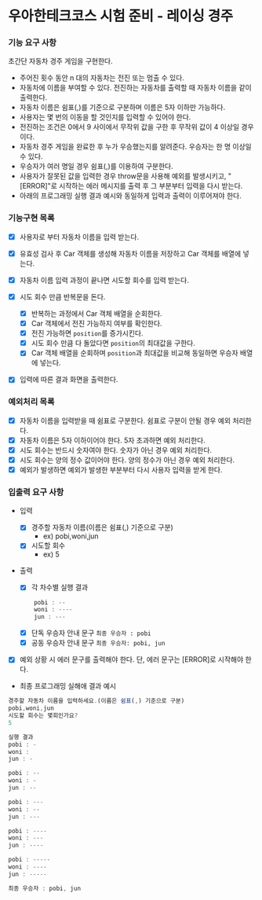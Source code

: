 # 우아한테크코스 시험 준비 - 레이싱 경주

### 기능 요구 사항

초간단 자동차 경주 게임을 구현한다.

- 주어진 횟수 동안 n 대의 자동차는 전진 또는 멈출 수 있다.
- 자동차에 이름을 부여할 수 있다. 전진하는 자동차를 출력할 때 자동차 이름을 같이 출력한다.
- 자동차 이름은 쉼표(,)를 기준으로 구분하며 이름은 5자 이하만 가능하다.
- 사용자는 몇 번의 이동을 할 것인지를 입력할 수 있어야 한다.
- 전진하는 조건은 0에서 9 사이에서 무작위 값을 구한 후 무작위 값이 4 이상일 경우이다.
- 자동차 경주 게임을 완료한 후 누가 우승했는지를 알려준다. 우승자는 한 명 이상일 수 있다.
- 우승자가 여러 명일 경우 쉼표(,)를 이용하여 구분한다.
- 사용자가 잘못된 값을 입력한 경우 throw문을 사용해 예외를 발생시키고, "[ERROR]"로 시작하는 에러 메시지를 출력 후 그 부분부터 입력을 다시 받는다.
- 아래의 프로그래밍 실행 결과 예시와 동일하게 입력과 출력이 이루어져야 한다.

### 기능구현 목록

- [x] 사용자로 부터 자동차 이름을 입력 받는다.

- [x] 유효성 검사 후 Car 객체를 생성해 자동차 이름을 저장하고 Car 객체를 배열에 넣는다.

- [x] 자동차 이름 입력 과정이 끝나면 시도할 회수를 입력 받는다.

- [x] 시도 회수 만큼 반복문을 돈다.

  - [x] 반복하는 과정에서 Car 객체 배열을 순회한다.
  - [x] Car 객체에서 전진 가능하지 여부를 확인한다.
  - [x] 전진 가능하면 `position`를 증가시킨다.
  - [x] 시도 회수 만큼 다 돌았다면 `position`의 최대값을 구한다.
  - [x] Car 객체 배열을 순회하며 `position`과 최대값을 비교해 동일하면 우승자 배열에 넣는다.

- [x] 입력에 따른 결과 화면을 출력한다.

### 예외처리 목록

- [x] 자동차 이름을 입력받을 때 쉼표로 구분한다. 쉼표로 구분이 안될 경우 예외 처리한다.
- [x] 자동차 이름은 5자 이하이어야 한다. 5자 초과하면 예외 처리한다.
- [x] 시도 회수는 반드시 숫자여야 한다. 숫자가 아닌 경우 예외 처리한다.
- [x] 시도 회수는 양의 정수 값이어야 한다. 양의 정수가 아닌 경우 예외 처리한다.
- [x] 예외가 발생하면 예외가 발생한 부분부터 다시 사용자 입력을 받게 한다.

### 입출력 요구 사항

- 입력

  - [x] 경주할 자동차 이름(이름은 쉼표(,) 기준으로 구분)
    - ex) pobi,woni,jun
  - [x] 시도할 회수
    - ex) 5

- 출력

  - [x] 각 차수별 실행 결과

  ```javascript
      pobi : --
      woni : ----
      jun : ---
  ```

  - [x] 단독 우승자 안내 문구
        `최종 우승자 : pobi`
  - [x] 공동 우승자 안내 문구
        `최종 우승자: pobi, jun`

- [x] 예외 상황 시 에러 문구를 출력해야 한다. 단, 에러 문구는 [ERROR]로 시작해야 한다.

- 최종 프로그래밍 실해애 결과 예시

```javascript
경주할 자동차 이름을 입력하세요.(이름은 쉼표(,) 기준으로 구분)
pobi,woni,jun
시도할 회수는 몇회인가요?
5

실행 결과
pobi : -
woni :
jun : -

pobi : --
woni : -
jun : --

pobi : ---
woni : --
jun : ---

pobi : ----
woni : ---
jun : ----

pobi : -----
woni : ----
jun : -----

최종 우승자 : pobi, jun
```
